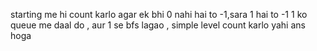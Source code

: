 starting me hi count karlo agar ek bhi 0 nahi hai to -1,sara 1 hai to -1
1 ko queue me daal do , aur 1 se bfs lagao , simple level count karlo yahi ans hoga